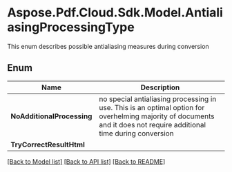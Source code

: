 # Aspose.Pdf.Cloud.Sdk.Model.AntialiasingProcessingType
This enum describes possible antialiasing measures during conversion

## Enum

 Name | Description
------------ | ------------
**NoAdditionalProcessing** | no special antialiasing processing in use. This is an optimal option for overhelming majority of documents and it does not require additional time during conversion
**TryCorrectResultHtml** | 


[[Back to Model list]](../README.md#documentation-for-models) [[Back to API list]](../README.md#documentation-for-api-endpoints) [[Back to README]](../README.md)


